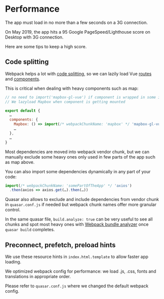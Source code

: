 # Performance

The app must load in no more than a few seconds on a 3G connection.

On May 2019, the app hits a 95 Google PageSpeed/Lighthouse score on Desktop with 3G connection.

Here are some tips to keep a high score.

## Code splitting

Webpack helps a lot with [code splitting](https://webpack.js.org/guides/code-splitting/), so we can lazily load Vue [routes](https://router.vuejs.org/guide/advanced/lazy-loading.html) and [components](https://vuejs.org/v2/guide/components-dynamic-async.html#Async-Components).

This is critical when dealing with heavy components such as map:

```js
// no need to import('mapbox-gl-vue') if component is wrapped in some inactive v-if block
// We lazyload Mapbox when component is getting mounted

export default {
  …
  components: {
    Mapbox: () => import(/* webpackChunkName: 'mapbox' */ 'mapbox-gl-vue'),
    …
  },
  …
}
```

Most dependencies are moved into webpack vendor chunk, but we can manually exclude some heavy ones only used in few parts of the app such as map above.

You can also import some dependencies dynamically in any part of your code:

```js
import(/* webpackChunkName: 'somePartOfTheApp' */ 'axios')
  .then(axios => axios.get(…).then(…))
```

Quasar also allows to exclude and include dependencies from vendor chunk in `quasar.conf.js` if needed but webpack chunk names offer more granular control.

In the same quasar file, `build.analyze: true` can be very useful to see all chunks and spot most heavy ones
with [Webpack bundle analyzer](https://github.com/webpack-contrib/webpack-bundle-analyzer) once `quasar build` completes.

## Preconnect, prefetch, preload hints

We use these resource hints in `index.html.template` to allow faster app loading.

We optimized webpack config for performance: we load .js, .css, fonts and translations in appropriate order.

Please refer to `quasar.conf.js` where we changed the default webpack config.
